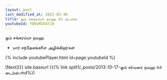 ```yaml
---
layout: post
last_modified_at: 2021-03-30
title: ஓம் சங்கரய்யா நமஹ ௧௧ டைம்ஸ்
youtubeId: fQ9uMIK4t10
---
```

 
 
 ஓம் சங்கரய்யா நமஹ  
 
 -  யார் சந்தேகங்களை அழிக்கிறார்கள் 
 
  
 
  
 
 
 
 
 
 


{% include youtubePlayer.html id=page.youtubeId %}
 
[Next]({{ site.baseurl }}{% link  split1/_posts/2013-10-17-ஓம் சர்வரை நமஹ ௧௧ டைம்ஸ்.md%})
 
